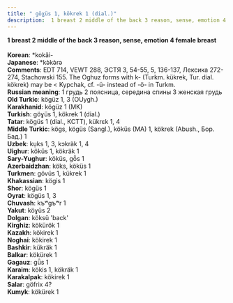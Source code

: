 ```yaml
---
title: " göɣüs 1, kökrek 1 (dial.)"
description:  1 breast 2 middle of the back 3 reason, sense, emotion 4 female breast
---
```

<p data-pagefind-weight="0.5">
<strong> 1 breast 2 middle of the back 3 reason, sense, emotion 4 female breast</strong><br><br>
<strong>Korean</strong>:  *kokăi-<br>
<strong>Japanese</strong>:  *kǝ̀kǝ̀rǝ<br>
<strong>Comments</strong>:  EDT 714, VEWT 288, ЭСТЯ 3, 54-55, 5, 136-137, Лексика 272-274, Stachowski 155. The Oghuz forms with k- (Turkm. kükrek, Tur. dial. kökrek) may be < Kypchak, cf. -ü- instead of -ö- in Turkm.<br>
<strong>Russian meaning</strong>:  1 грудь 2 поясница, середина спины 3 женская грудь<br>
<strong>Old Turkic</strong>:  kögüz 1, 3 (OUygh.)<br>
<strong>Karakhanid</strong>:  kögüz 1 (MK)<br>
<strong>Turkish</strong>:  göɣüs 1, kökrek 1 (dial.)<br>
<strong>Tatar</strong>:  kögüs 1 (dial., КСТТ), kükrɛk 1, 4<br>
<strong>Middle Turkic</strong>:  kögs, kögüs (Sangl.), köküs (MA) 1, kökrek (Abush., Бор. Бад.) 1<br>
<strong>Uzbek</strong>:  kụks 1, 3, kɔkräk 1, 4<br>
<strong>Uighur</strong>:  köküs 1, kökräk 1<br>
<strong>Sary-Yughur</strong>:  köküs, gȫs 1<br>
<strong>Azerbaidzhan</strong>:  köks, köküs 1<br>
<strong>Turkmen</strong>:  gövüs 1, kükrek 1<br>
<strong>Khakassian</strong>:  kögis 1<br>
<strong>Shor</strong>:  kögüs 1<br>
<strong>Oyrat</strong>:  kögüs 1, 3<br>
<strong>Chuvash</strong>:  kъʷgъʷr 1<br>
<strong>Yakut</strong>:  köɣüs 2<br>
<strong>Dolgan</strong>:  köksü 'back'<br>
<strong>Kirghiz</strong>:  kökürök 1<br>
<strong>Kazakh</strong>:  kökirek 1<br>
<strong>Noghai</strong>:  kökirek 1<br>
<strong>Bashkir</strong>:  kükräk 1<br>
<strong>Balkar</strong>:  kökürek 1<br>
<strong>Gagauz</strong>:  gǖs 1<br>
<strong>Karaim</strong>:  kökis 1, kökräk 1<br>
<strong>Karakalpak</strong>:  kökirek 1<br>
<strong>Salar</strong>:  göfrix 4?<br>
<strong>Kumyk</strong>:  kökürek 1<br>

</p>
